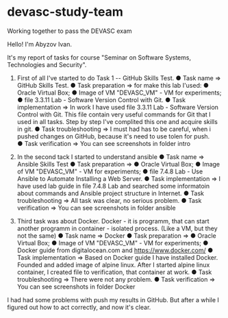 # devasc-study-team
Working together to pass the DEVASC exam


Hello! I'm Abyzov Ivan. 

It's my report of tasks for course "Seminar on Software Systems, Technologies and Security".

1. First of all I've started to do Task 1 -- GitHub Skills Test. 
  ● Task name => GitHub Skills Test. 
  ● Task preparation => for make this lab I'used:
      ● Oracle Virtual Box;
      ● Image of VM "DEVASC_VM" - VM for experiments;
      ● file 3.3.11 Lab - Software Version Control with Git.
  ● Task implementation => In work I have used file 3.3.11 Lab - Software Version Control with Git. This file contain very useful commands for Git that I used in all tasks. Step by step I've complited this one and acquire skills in git.
● Task troubleshooting => I must had has to be careful, when i pushed changes on GitHub, because it's need to use tolen for push.  
● Task verification => You can see screenshots in folder intro 

2. In the second tack I started to understand ansible 
● Task name =>  Ansible Skills Test 
● Task preparation => 
    ● Oracle Virtual Box;
    ● Image of VM "DEVASC_VM" - VM for experiments;
    ● file 7.4.8 Lab - Use Ansible to Automate Installing a Web Server.
● Task implementation => I have used lab guide in file 7.4.8 Lab and searched some informatoin about commands and Ansible project structure in Internet. 
● Task troubleshooting => All task was clear, no serious problem. 
● Task verification => You can see screenshots in folder ansible

3. Third task was about Docker. Docker - it is programm, that can start another programm in container - isolated process. (Like a VM, but they not the same)
● Task name => Docker
● Task preparation =>
    ● Oracle Virtual Box;
    ● Image of VM "DEVASC_VM" - VM for experiments;
    ● Docker guide from digitalocean.com and https://www.docker.com/
● Task implementation => Based on Docker guide I have installed Docker. Founded and added image of alpine linux. After I started  alpine linux container, I created file to verification, that container at work.
● Task troubleshooting => There were not any problem.
● Task verification => You can see screenshots in folder Docker

I had had some problems with push my results in GitHub. But after a while I figured out how to act correctly, and now it's clear.
